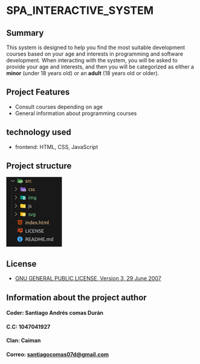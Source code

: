 # SPA_INTERACTIVE_SYSTEM

## Summary

This system is designed to help you find the most suitable development courses based on your age and interests in programming and software development. When interacting with the system, you will be asked to provide your age and interests, and then you will be categorized as either a **minor** (under 18 years old) or an **adult** (18 years old or older).

## Project Features

* Consult courses depending on age
* General information about programming courses


## technology used

* frontend: HTML, CSS, JavaScript

## Project structure

![alt text](/src/img/Project_structure.png)

## License

* [GNU GENERAL PUBLIC LICENSE, Version 3, 29 June 2007](https://www.gnu.org/licenses/gpl-3.0.en.html)



## Information about the project author

#### Coder: Santiago Andrés comas Durán
#### C.C: 1047041927
#### Clan: Caiman
#### Correo: santiagocomas07d@gmail.com

